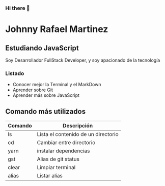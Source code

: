 ### Hi there 👋

<!--
**FrankMorro/FrankMorro** is a ✨ _special_ ✨ repository because its `README.md` (this file) appears on your GitHub profile.

Here are some ideas to get you started:

- 🔭 I’m currently working on ...
- 🌱 I’m currently learning ...
- 👯 I’m looking to collaborate on ...
- 🤔 I’m looking for help with ...
- 💬 Ask me about ...
- 📫 How to reach me: ...
- 😄 Pronouns: ...
- ⚡ Fun fact: ...
-->

# Johnny Rafael Martinez

## Estudiando JavaScript

Soy Desarrollador FullStack Developer, y soy apacionado de la tecnología

### Listado
- Conocer mejor la Terminal y el MarkDown
- Aprender sobre Git
- Aprender más sobre JavaScript

## Comando más utilizados

| Comando | Descripción                         |
|---------|-------------------------------------|
|ls       | Lista el contenido de un directorio |
|cd       | Cambiar entre directorio            |  
|yarn     | instalar dependencias               |
|gst      | Alias de git status                 |
|clear    | Limpiar terminal                    |
|alias    | Listar alias                        |
